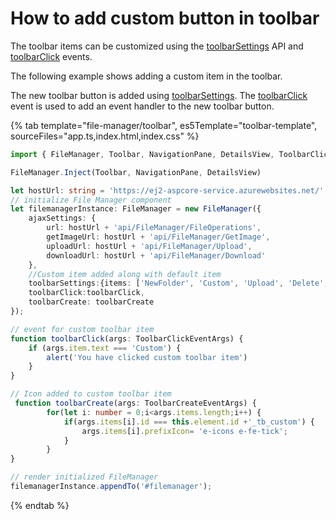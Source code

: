 # How to add custom button in toolbar

The toolbar items can be customized using the [toolbarSettings](../../api/file-manager/#toolbarsettings) API and [toolbarClick](../../api/file-manager/#toolbarclick) events.

The following example shows adding a custom item in the toolbar.

The new toolbar button is added using [toolbarSettings](../../api/file-manager/#toolbarsettings). The [toolbarClick](../../api/file-manager/#toolbarclick) event is used to add an event handler to the new toolbar button.

{% tab template="file-manager/toolbar", es5Template="toolbar-template", sourceFiles="app.ts,index.html,index.css" %}

```typescript
import { FileManager, Toolbar, NavigationPane, DetailsView, ToolbarClickEventArgs } from '@syncfusion/ej2-filemanager';

FileManager.Inject(Toolbar, NavigationPane, DetailsView)

let hostUrl: string = 'https://ej2-aspcore-service.azurewebsites.net/';
// initialize File Manager component
let filemanagerInstance: FileManager = new FileManager({
    ajaxSettings: {
        url: hostUrl + 'api/FileManager/FileOperations',
        getImageUrl: hostUrl + 'api/FileManager/GetImage',
        uploadUrl: hostUrl + 'api/FileManager/Upload',
        downloadUrl: hostUrl + 'api/FileManager/Download'
    },
    //Custom item added along with default item
    toolbarSettings:{items: ['NewFolder', 'Custom', 'Upload', 'Delete', 'Download', 'Rename', 'SortBy', 'Refresh', 'Selection', 'View', 'Details']},
    toolbarClick:toolbarClick,
    toolbarCreate: toolbarCreate
});

// event for custom toolbar item
function toolbarClick(args: ToolbarClickEventArgs) {
    if (args.item.text === 'Custom') {
        alert('You have clicked custom toolbar item')
    }
}

// Icon added to custom toolbar item
 function toolbarCreate(args: ToolbarCreateEventArgs) {
        for(let i: number = 0;i<args.items.length;i++) {
            if(args.items[i].id === this.element.id +'_tb_custom') {
                args.items[i].prefixIcon= 'e-icons e-fe-tick';
            }
        }
}

// render initialized FileManager
filemanagerInstance.appendTo('#filemanager');
```

{% endtab %}